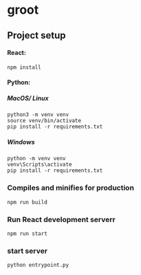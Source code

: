 # groot

## Project setup
#### React:
```
npm install
```
#### Python:

##### MacOS/ Linux
```
python3 -m venv venv
source venv/bin/activate
pip install -r requirements.txt
```
##### Windows
```
python -m venv venv
venv\Scripts\activate
pip install -r requirements.txt
```

### Compiles and minifies for production
```
npm run build
```

### Run React development serverr
```
npm run start
```
### start server
```
python entrypoint.py
```
